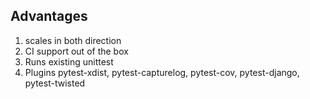 ## Advantages
1. scales in both direction
2. CI support out of the box
3. Runs existing unittest
4. Plugins pytest-xdist, pytest-capturelog, pytest-cov, pytest-django, pytest-twisted

